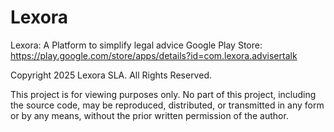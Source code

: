 # Lexora
Lexora: A Platform to simplify legal advice
Google Play Store: https://play.google.com/store/apps/details?id=com.lexora.advisertalk

Copyright 2025 Lexora SLA. All Rights Reserved.

This project is for viewing purposes only. No part of this project, including the source code, may be reproduced, distributed, or transmitted in any form or by any means, without the prior written permission of the author.
